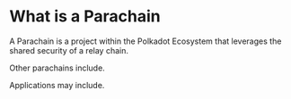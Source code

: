 # What is a Parachain

A Parachain is a project within the Polkadot Ecosystem that leverages the shared security of a relay chain.

Other parachains include.

Applications may include.

